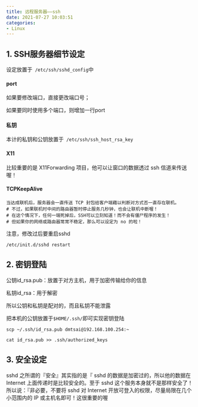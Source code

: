 ```yaml
---
title: 远程服务器——ssh
date: 2021-07-27 10:03:51
categories:
- Linux
---
```

## 1. SSH服务器细节设定

设定放置于` /etc/ssh/sshd_config`中

#### port

如果要修改端口，直接更改端口号；

如果要同时使用多个端口，则增加一行port

#### 私钥

本计的私钥和公钥放置于` /etc/ssh/ssh_host_rsa_key`

#### X11

比较重要的是 X11Forwarding 项目，他可以让窗口的数据透过 ssh 信道来传送喔！



#### TCPKeepAlive

```
当达成联机后，服务器会一直传送 TCP 封包给客户端藉以判断对方式否一直存在联机。
# 不过，如果联机时中间的路由器暂时停止服务几秒钟，也会让联机中断喔！
# 在这个情况下，任何一端死掉后，SSH可以立刻知道！而不会有僵尸程序的发生！
# 但如果你的网络或路由器常常不稳定，那么可以设定为 no 的啦！
```



注意，修改过后要重启sshd

```shell
/etc/init.d/sshd restart
```



## 2. 密钥登陆

公钥id_rsa.pub：放置于对方主机，用于加密传输给你的信息

私钥id_rsa：用于解密

所以公钥和私钥是配对的，而且私钥不能泄露



把本机的公钥放置于`$HOME/.ssh/`即可实现密钥登陆

```shell
scp ~/.ssh/id_rsa.pub dmtsai@192.168.100.254:~

cat id_rsa.pub >> .ssh/authorized_keys
```



## 3. 安全设定

sshd 之所谓的『安全』其实指的是『 sshd 的数据是加密过的，所以他的数据在 Internet 上面传递时是比较安全的。至于 sshd 这个服务本身就不是那样安全了！所以说：『非必要，不要将 sshd 对 Internet 开放可登入的权限，尽量局限在几个小范围内的 IP 或主机名即可！这很重要的喔

